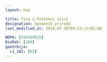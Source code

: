 ```yaml
---
layout: map

title: Tisa u Požeškoj ulici
designation: Spomenik prirode
last_modified_at: 2018-07-30T09:53:11+02:00

WDPA: [555589025]
BioRaS: [360]
geoSrbija:
  L1_182: [62]
---
```

